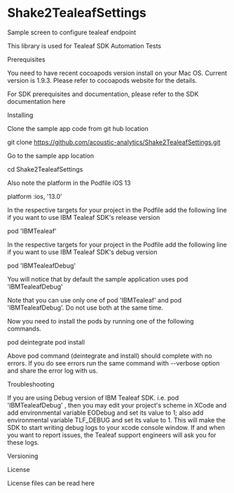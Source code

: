 # Shake2TealeafSettings
Sample screen to configure tealeaf endpoint


This library is used for Tealeaf SDK Automation Tests

Prerequisites

You need to have recent cocoapods version install on your Mac OS. Current version is 1.9.3. Please refer to cocoapods website for the details.

For SDK prerequisites and documentation, please refer to the SDK documentation here

Installing

Clone the sample app code from git hub location

git clone https://github.com/acoustic-analytics/Shake2TealeafSettings.git

Go to the sample app location

cd Shake2TealeafSettings

Also note the platform in the Podfile iOS 13

platform :ios, '13.0'

In the respective targets for your project in the Podfile add the following line if you want to use IBM Tealeaf SDK's release version

pod 'IBMTealeaf'

In the respective targets for your project in the Podfile add the following line if you want to use IBM Tealeaf SDK's debug version

pod 'IBMTealeafDebug'

You will notice that by default the sample application uses pod 'IBMTealeafDebug'

Note that you can use only one of pod 'IBMTealeaf' and pod 'IBMTealeafDebug'. Do not use both at the same time.

Now you need to install the pods by running one of the following commands.

pod deintegrate
pod install


Above pod command (deintegrate and install) should complete with no errors. If you do see errors run the same command with --verbose option and share the error log with us.


Troubleshooting

If you are using Debug version of IBM Tealeaf SDK. i.e. pod 'IBMTealeafDebug' , then you may edit your project's scheme in XCode and add environmental variable EODebug and set its value to 1; also add environmental variable TLF_DEBUG and set its value to 1. This will make the SDK to start writing debug logs to your xcode console window. If and when you want to report issues, the Tealeaf support engineers will ask you for these logs.

Versioning

License

License files can be read here